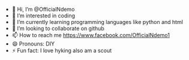 - 👋 Hi, I’m @OfficialNdemo
- 👀 I’m interested in coding
- 🌱 I’m currently learning programming languages like python and html
- 💞️ I’m looking to collaborate on github
- 📫 How to reach me https://www.facebook.com/OfficialNdemo1
- 😄 Pronouns: DIY
- ⚡ Fun fact: I love hyking also am a scout

<!---
OfficialNdemo/OfficialNdemo is a ✨ special ✨ repository because its `README.md` (this file) appears on your GitHub profile.
You can click the Preview link to take a look at your changes.
--->
